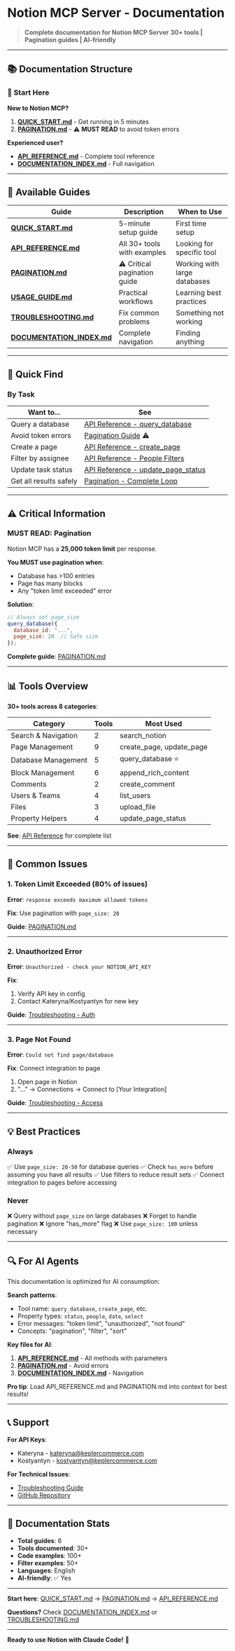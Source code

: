 # Notion MCP Server - Documentation

> **Complete documentation for Notion MCP Server**
> **30+ tools | Pagination guides | AI-friendly**

---

## 📚 Documentation Structure

### 🚀 Start Here

**New to Notion MCP?**
1. **[QUICK_START.md](QUICK_START.md)** - Get running in 5 minutes
2. **[PAGINATION.md](PAGINATION.md)** - ⚠️ **MUST READ** to avoid token errors

**Experienced user?**
- **[API_REFERENCE.md](API_REFERENCE.md)** - Complete tool reference
- **[DOCUMENTATION_INDEX.md](DOCUMENTATION_INDEX.md)** - Full navigation

---

## 📖 Available Guides

| Guide | Description | When to Use |
|-------|-------------|-------------|
| **[QUICK_START.md](QUICK_START.md)** | 5-minute setup guide | First time setup |
| **[API_REFERENCE.md](API_REFERENCE.md)** | All 30+ tools with examples | Looking for specific tool |
| **[PAGINATION.md](PAGINATION.md)** | ⚠️ Critical pagination guide | Working with large databases |
| **[USAGE_GUIDE.md](USAGE_GUIDE.md)** | Practical workflows | Learning best practices |
| **[TROUBLESHOOTING.md](TROUBLESHOOTING.md)** | Fix common problems | Something not working |
| **[DOCUMENTATION_INDEX.md](DOCUMENTATION_INDEX.md)** | Complete navigation | Finding anything |

---

## 🎯 Quick Find

### By Task

| Want to... | See |
|-----------|-----|
| Query a database | [API Reference - query_database](API_REFERENCE.md#query_database) |
| Avoid token errors | [Pagination Guide](PAGINATION.md) ⚠️ |
| Create a page | [API Reference - create_page](API_REFERENCE.md#create_page) |
| Filter by assignee | [API Reference - People Filters](API_REFERENCE.md#people-filters) |
| Update task status | [API Reference - update_page_status](API_REFERENCE.md#update_page_status) |
| Get all results safely | [Pagination - Complete Loop](PAGINATION.md#example-2-get-all-results-complete-loop) |

---

## ⚠️ Critical Information

### **MUST READ**: Pagination

Notion MCP has a **25,000 token limit** per response.

**You MUST use pagination when**:
- Database has >100 entries
- Page has many blocks
- Any "token limit exceeded" error

**Solution**:
```javascript
// Always set page_size
query_database({
  database_id: "...",
  page_size: 20  // Safe size
});
```

**Complete guide**: [PAGINATION.md](PAGINATION.md)

---

## 📊 Tools Overview

**30+ tools across 8 categories**:

| Category | Tools | Most Used |
|----------|-------|-----------|
| Search & Navigation | 2 | search_notion |
| Page Management | 9 | create_page, update_page |
| Database Management | 5 | query_database ⭐ |
| Block Management | 6 | append_rich_content |
| Comments | 2 | create_comment |
| Users & Teams | 4 | list_users |
| Files | 3 | upload_file |
| Property Helpers | 4 | update_page_status |

**See**: [API Reference](API_REFERENCE.md) for complete list

---

## 🚨 Common Issues

### 1. Token Limit Exceeded (80% of issues)

**Error**: `response exceeds maximum allowed tokens`

**Fix**: Use pagination with `page_size: 20`

**Guide**: [PAGINATION.md](PAGINATION.md)

---

### 2. Unauthorized Error

**Error**: `Unauthorized - check your NOTION_API_KEY`

**Fix**:
1. Verify API key in config
2. Contact Kateryna/Kostyantyn for new key

**Guide**: [Troubleshooting - Auth](TROUBLESHOOTING.md#authentication-errors)

---

### 3. Page Not Found

**Error**: `Could not find page/database`

**Fix**: Connect integration to page
1. Open page in Notion
2. "..." → Connections → Connect to [Your Integration]

**Guide**: [Troubleshooting - Access](TROUBLESHOOTING.md#access-errors)

---

## 💡 Best Practices

### Always

✅ Use `page_size: 20-50` for database queries
✅ Check `has_more` before assuming you have all results
✅ Use filters to reduce result sets
✅ Connect integration to pages before accessing

### Never

❌ Query without `page_size` on large databases
❌ Forget to handle pagination
❌ Ignore "has_more" flag
❌ Use `page_size: 100` unless necessary

---

## 🔍 For AI Agents

This documentation is optimized for AI consumption:

**Search patterns**:
- Tool name: `query_database`, `create_page`, etc.
- Property types: `status`, `people`, `date`, `select`
- Error messages: "token limit", "unauthorized", "not found"
- Concepts: "pagination", "filter", "sort"

**Key files for AI**:
1. **[API_REFERENCE.md](API_REFERENCE.md)** - All methods with parameters
2. **[PAGINATION.md](PAGINATION.md)** - Avoid errors
3. **[DOCUMENTATION_INDEX.md](DOCUMENTATION_INDEX.md)** - Navigation

**Pro tip**: Load API_REFERENCE.md and PAGINATION.md into context for best results!

---

## 📞 Support

**For API Keys**:
- Kateryna - kateryna@keplercommerce.com
- Kostyantyn - kostyantyn@keplercommerce.com

**For Technical Issues**:
- [Troubleshooting Guide](TROUBLESHOOTING.md)
- [GitHub Repository](https://github.com/KSolovtsov/FP_mcp-configuration-template)

---

## 📝 Documentation Stats

- **Total guides**: 6
- **Tools documented**: 30+
- **Code examples**: 100+
- **Filter examples**: 50+
- **Languages**: English
- **AI-friendly**: ✅ Yes

---

**Start here**: [QUICK_START.md](QUICK_START.md) → [PAGINATION.md](PAGINATION.md) → [API_REFERENCE.md](API_REFERENCE.md)

**Questions?** Check [DOCUMENTATION_INDEX.md](DOCUMENTATION_INDEX.md) or [TROUBLESHOOTING.md](TROUBLESHOOTING.md)

---

**Ready to use Notion with Claude Code!** 🚀
